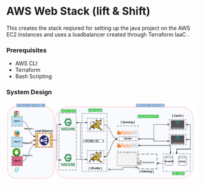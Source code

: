 
# AWS Web Stack (lift & Shift)

This creates the stack reqiured for setting up the java project on the AWS EC2 instances and uses a loadbalancer created through Terraform IaaC .

### Prerequisites
- AWS CLI
- Terraform
- Bash Scripting

### System Design

![App Screenshot](02_Automated_web_stack/manual_stack.png)




